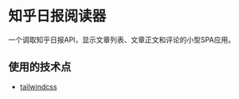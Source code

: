 # 知乎日报阅读器

一个调取知乎日报API，显示文章列表、文章正文和评论的小型SPA应用。

## 使用的技术点
- [tailwindcss](https://github.com/tailwindlabs/tailwindcss)